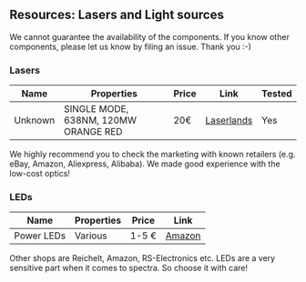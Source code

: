 ## Resources: Lasers and Light sources

We cannot guarantee the availability of the components. If you know other components, please let us know by filing an issue. Thank you :-)


### Lasers
|  Name | Properties  |  Price | Link  | Tested |
|---|---|---|---|---|
|  Unknown | SINGLE MODE, 638NM, 120MW ORANGE RED  | 20€  | [Laserlands](https://www.laserlands.net/)  | Yes |

We highly recommend you to check the marketing with known retailers (e.g. eBay, Amazon, Aliexpress, Alibaba). We made good experience with the low-cost optics!


### LEDs
|  Name | Properties  |  Price | Link  |
|---|---|---|---|
| Power LEDs  |  Various |  1-5 € | [Amazon](https://www.amazon.de/Haobase-5Stk-Power-weiss-Licht/dp/B01EW79IPY/ref=sr_1_1?ie=UTF8&qid=1542894544&sr=8-1&keywords=power+led+star)  |
Other shops are Reichelt, Amazon, RS-Electronics etc. LEDs are a very sensitive part when it comes to spectra. So choose it with care!
